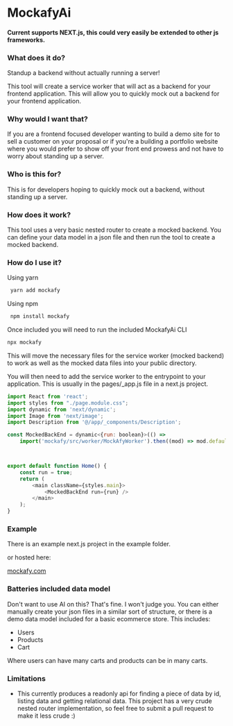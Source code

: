 # MockafyAi 

#### Current supports NEXT.js, this could very easily be extended to other js frameworks. 

### What does it do?

Standup a backend without actually running a server!

This tool will create a service worker that will act as a backend for your frontend application. This will allow you to quickly mock out a backend for your frontend application.

### Why would I want that?

If you are a frontend focused developer wanting to build a demo site for to sell a customer on your proposal or if you're a building a portfolio website where you would prefer to show off your front end prowess and not have to worry about standing up a server.

### Who is this for?

This is for developers hoping to quickly mock out a backend, without standing up a server.

### How does it work?

This tool uses a very basic nested router to create a mocked backend. You can define your data model in a json file and then run the tool to create a mocked backend.


### How do I use it?

Using yarn

```Bash
 yarn add mockafy 
```

Using npm

```Bash
 npm install mockafy
```

Once included you will need to run the included MockafyAi CLI

```Bash
npx mockafy
```
This will move the necessary files for the service worker (mocked backend) to work as well as the mocked data files into your public directory.

You will then need to add the service worker to the entrypoint to your application. This is usually in the pages/_app.js file in a next.js project.

```Javascript
import React from 'react';
import styles from "./page.module.css";
import dynamic from 'next/dynamic';
import Image from 'next/image';
import Description from '@/app/_components/Description';

const MockedBackEnd = dynamic<{run: boolean}>(() =>
    import('mockafy/src/worker/MockAfyWorker').then((mod) => mod.default), { ssr: false });



export default function Home() {
    const run = true;
    return (
        <main className={styles.main}>
            <MockedBackEnd run={run} />
        </main>
    );
}

```

### Example

There is an example next.js project in the example folder.

or hosted here: 

[mockafy.com](https://www.mockafy.com/)

### Batteries included data model

Don't want to use AI on this? That's fine. I won't judge you.
You can either manually create your json files in a similar sort of structure, or
there is a demo data model included for a basic ecommerce store. This includes: 

- Users
- Products
- Cart 

Where users can have many carts and products can be in many carts.

### Limitations

- This currently produces a readonly api for finding a piece of data by id, listing data and getting relational data. This project has a very crude nested router implementation, so feel free to submit a pull request to make it less crude :) 

